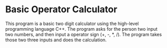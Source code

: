 # Basic Operator Calculator
This program is a basic two digit calculator using the high-level programming language C++. The program asks for the person two input two numbers, and then input a operator sign (+, -, *, /). The program takes those two three inputs and does the calculation.

